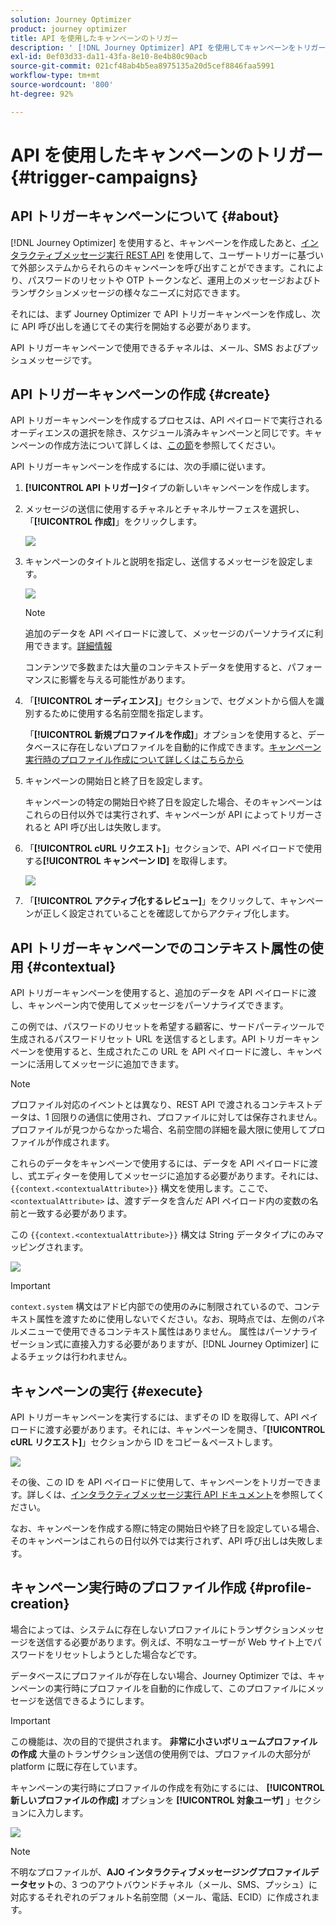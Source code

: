 ```yaml
---
solution: Journey Optimizer
product: journey optimizer
title: API を使用したキャンペーンのトリガー
description: ' [!DNL Journey Optimizer] API を使用してキャンペーンをトリガーする方法を説明します'
exl-id: 0ef03d33-da11-43fa-8e10-8e4b80c90acb
source-git-commit: 021cf48ab4b5ea8975135a20d5cef8846faa5991
workflow-type: tm+mt
source-wordcount: '800'
ht-degree: 92%

---
```


# API を使用したキャンペーンのトリガー {#trigger-campaigns}

## API トリガーキャンペーンについて {#about}

[!DNL Journey Optimizer] を使用すると、キャンペーンを作成したあと、[インタラクティブメッセージ実行 REST API](https://developer.adobe.com/journey-optimizer-apis/references/messaging/#tag/execution) を使用して、ユーザートリガーに基づいて外部システムからそれらのキャンペーンを呼び出すことができます。これにより、パスワードのリセットや OTP トークンなど、運用上のメッセージおよびトランザクションメッセージの様々なニーズに対応できます。

それには、まず Journey Optimizer で API トリガーキャンペーンを作成し、次に API 呼び出しを通じてその実行を開始する必要があります。

API トリガーキャンペーンで使用できるチャネルは、メール、SMS およびプッシュメッセージです。

## API トリガーキャンペーンの作成 {#create}

API トリガーキャンペーンを作成するプロセスは、API ペイロードで実行されるオーディエンスの選択を除き、スケジュール済みキャンペーンと同じです。キャンペーンの作成方法について詳しくは、[この節](create-campaign.md)を参照してください。

API トリガーキャンペーンを作成するには、次の手順に従います。

1. **[!UICONTROL API トリガー]**&#x200B;タイプの新しいキャンペーンを作成します。

1. メッセージの送信に使用するチャネルとチャネルサーフェスを選択し、「**[!UICONTROL 作成]**」をクリックします。

   ![](assets/api-triggered-type.png)

1. キャンペーンのタイトルと説明を指定し、送信するメッセージを設定します。

   ![](assets/api-triggered-properties.png)

   >[!NOTE]
   >
   >追加のデータを API ペイロードに渡して、メッセージのパーソナライズに利用できます。[詳細情報](#contextual)
   >
   >コンテンツで多数または大量のコンテキストデータを使用すると、パフォーマンスに影響を与える可能性があります。

1. 「**[!UICONTROL オーディエンス]**」セクションで、セグメントから個人を識別するために使用する名前空間を指定します。

   「**[!UICONTROL 新規プロファイルを作成]**」オプションを使用すると、データベースに存在しないプロファイルを自動的に作成できます。[キャンペーン実行時のプロファイル作成について詳しくはこちらから](#profile-creation)

1. キャンペーンの開始日と終了日を設定します。

   キャンペーンの特定の開始日や終了日を設定した場合、そのキャンペーンはこれらの日付以外では実行されず、キャンペーンが API によってトリガーされると API 呼び出しは失敗します。

1. 「**[!UICONTROL cURL リクエスト]**」セクションで、API ペイロードで使用する&#x200B;**[!UICONTROL キャンペーン ID]** を取得します。

   ![](assets/api-triggered-curl.png)

1. 「**[!UICONTROL アクティブ化するレビュー]**」をクリックして、キャンペーンが正しく設定されていることを確認してからアクティブ化します。

## API トリガーキャンペーンでのコンテキスト属性の使用 {#contextual}

API トリガーキャンペーンを使用すると、追加のデータを API ペイロードに渡し、キャンペーン内で使用してメッセージをパーソナライズできます。

この例では、パスワードのリセットを希望する顧客に、サードパーティツールで生成されるパスワードリセット URL を送信するとします。API トリガーキャンペーンを使用すると、生成されたこの URL を API ペイロードに渡し、キャンペーンに活用してメッセージに追加できます。

>[!NOTE]
>
>プロファイル対応のイベントとは異なり、REST API で渡されるコンテキストデータは、1 回限りの通信に使用され、プロファイルに対しては保存されません。プロファイルが見つからなかった場合、名前空間の詳細を最大限に使用してプロファイルが作成されます。

これらのデータをキャンペーンで使用するには、データを API ペイロードに渡し、式エディターを使用してメッセージに追加する必要があります。それには、`{{context.<contextualAttribute>}}` 構文を使用します。ここで、`<contextualAttribute>` は、渡すデータを含んだ API ペイロード内の変数の名前と一致する必要があります。

この `{{context.<contextualAttribute>}}` 構文は String データタイプにのみマッピングされます。

![](assets/api-triggered-context.png)

>[!IMPORTANT]
>
>`context.system` 構文はアドビ内部での使用のみに制限されているので、コンテキスト属性を渡すために使用しないでください。なお、現時点では、左側のパネルメニューで使用できるコンテキスト属性はありません。 属性はパーソナライゼーション式に直接入力する必要がありますが、[!DNL Journey Optimizer] によるチェックは行われません。

## キャンペーンの実行 {#execute}

API トリガーキャンペーンを実行するには、まずその ID を取得して、API ペイロードに渡す必要があります。それには、キャンペーンを開き、「**[!UICONTROL cURL リクエスト]**」セクションから ID をコピー＆ペーストします。

![](assets/api-triggered-id.png)

その後、この ID を API ペイロードに使用して、キャンペーンをトリガーできます。詳しくは、[インタラクティブメッセージ実行 API ドキュメント](https://developer.adobe.com/journey-optimizer-apis/references/messaging/#tag/execution)を参照してください。

なお、キャンペーンを作成する際に特定の開始日や終了日を設定している場合、そのキャンペーンはこれらの日付以外では実行されず、API 呼び出しは失敗します。

## キャンペーン実行時のプロファイル作成 {#profile-creation}

場合によっては、システムに存在しないプロファイルにトランザクションメッセージを送信する必要があります。例えば、不明なユーザーが Web サイト上でパスワードをリセットしようとした場合などです。

データベースにプロファイルが存在しない場合、Journey Optimizer では、キャンペーンの実行時にプロファイルを自動的に作成して、このプロファイルにメッセージを送信できるようにします。

>[!IMPORTANT]
>
>この機能は、次の目的で提供されます。 **非常に小さいボリュームプロファイルの作成** 大量のトランザクション送信の使用例では、プロファイルの大部分が platform に既に存在しています。

キャンペーンの実行時にプロファイルの作成を有効にするには、 **[!UICONTROL 新しいプロファイルの作成]** オプションを **[!UICONTROL 対象ユーザ]** 」セクションに入力します。

![](assets/api-triggered-create-profile.png)

>[!NOTE]
>
>不明なプロファイルが、**AJO インタラクティブメッセージングプロファイルデータセット**&#x200B;の、3 つのアウトバウンドチャネル（メール、SMS、プッシュ）に対応するそれぞれのデフォルト名前空間（メール、電話、ECID）に作成されます。
